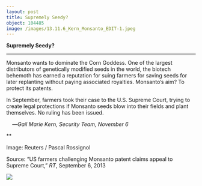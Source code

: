 ```yaml
---
layout: post
title: Supremely Seedy?
object: 104485
image: /images/13.11.6_Kern_Monsanto_EDIT-1.jpeg
---
```

**Supremely Seedy?**

****

Monsanto wants to dominate the Corn Goddess. One of the largest distributors of genetically modified seeds in the world, the biotech behemoth has earned a reputation for suing farmers for saving seeds for later replanting without paying associated royalties. Monsanto’s aim? To protect its patents.

In September, farmers took their case to the U.S. Supreme Court, trying to create legal protections if Monsanto seeds blow into their fields and plant themselves. No ruling has been issued.

    —*Gail Marie Kern, Security Team, November 6*

**

Image: Reuters / Pascal Rossignol

Source: “US farmers challenging Monsanto patent claims appeal to Supreme Court,” *RT*, September 6, 2013 

![]({{siteurl.base}}/images/13.11.6_Kern_Monsanto_EDIT-1.jpeg)
